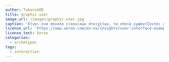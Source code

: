 ```yaml
---
author: TakaroGOD
title: graphic user
image_url: /images/graphic-user.jpg
caption: 'Είναι ένα σύνολο εικονικών στοιχείων, τα οποία εμφανίζονται στην οθόνη μίας ψηφιακής συσκευής (π.χ. ηλεκτρονικού υπολογιστή) και χρησιμοποιούνται για να διευκολύνουν και να επιταχύνουν την αλληλεπίδραση μεταξύ του χρήστη και της συσκευής.'
license_url: 'https://www.xerox.com/en-us/insights/user-interface-examples'
license_text: Xerox
categories:
  - archetypes
tags:
  - interaction
---
```

